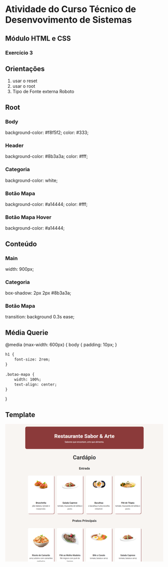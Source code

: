 # Atividade do Curso Técnico de Desenvovimento de Sistemas
## Módulo HTML e CSS
### Exercício 3

## Orientações
1. usar o reset
2. usar o root
3. Tipo de Fonte externa Roboto

## Root
### Body
background-color: #f8f5f2;
color: #333;

### Header
background-color: #8b3a3a;
color: #fff;

### Categoria
background-color: white;

### Botão Mapa
background-color: #a14444;
color: #fff;

### Botão Mapa Hover
background-color: #a14444;


## Conteúdo
### Main
width: 900px;

### Categoria
box-shadow: 2px 2px #8b3a3a;

### Botão Mapa
transition: background 0.3s ease;


## Média Querie
@media (max-width: 600px) {
    body {
        padding: 10px;
    }

    h1 {
        font-size: 2rem;
    }

    .botao-mapa {
        width: 100%;
        text-align: center;
    }
}

## Template
<img src="template-parte1.png" alt="">